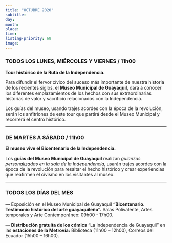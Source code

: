 ```yaml
---
title: "OCTUBRE 2020"
subtitle:
day:
month:
place:
time:
listing-priority: 68
image:
---
```


### TODOS LOS LUNES, MIÉRCOLES Y VIERNES / <strong>11h00</strong>

**Tour histórico de la Ruta de la Independencia.**

Para difundir el fervor cívico del suceso más importante de nuestra historia de los recientes siglos, el **Museo Municipal de Guayaquil**, dará a conocer los diferentes emplazamientos de los hechos con sus extraordinarias historias de valor y sacrificio relacionados con la Independencia.

Los guías del museo, usando trajes acordes con la época de la revolución, serán los anfitriones de este tour que partirá desde el Museo Municipal y recorrerá el centro histórico.

---

### DE MARTES A SÁBADO / <strong>11h00</strong>

**El museo vive el Bicentenario de la Independencia.**

Los **guías del Museo Municipal de Guayaquil** realizan *guianzas personalizadas en la sala de la Independencia*, usarán trajes acordes con la época de la revolución para resaltar el hecho histórico y crear experiencias que reafirmen el civismo en los visitantes al museo.

---

### TODOS LOS DÍAS DEL MES

&mdash; Exposición en el Museo Municipal de Guayaquil **“Bicentenario. Testimonio histórico del arte guayaquileño”.** Salas Polivalente, Artes temporales y Arte Contemporáneo: 09h00 - 17h00.

&mdash; **Distribución gratuita de los cómics** “La Independencia de Guayaquil” en las **estaciones de la Metrovía:** Biblioteca (11h00 – 12h00), Correos del Ecuador (15h00 – 16h00).
